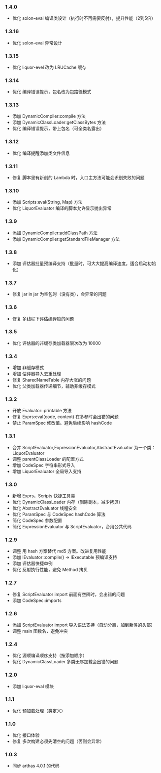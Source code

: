 ### 1.4.0
* 优化 solon-eval 编译类设计（执行时不再需要反射），提升性能（2到5倍） 

### 1.3.16

* 优化 solon-eval 异常设计

### 1.3.15

* 优化 liquor-evel 改为 LRUCache 缓存 

### 1.3.14

* 优化 编译错误提示，包名改为包路径模式

### 1.3.13

* 添加 DynamicCompiler:compile 方法
* 添加 DynamicClassLoader:getClassBytes 方法
* 优化 编译错误提示，带上包名（可全类名露出）

### 1.3.12

* 优化 编译提醒添加类文件信息

### 1.3.11

* 修复 脚本里有新创的 Lambda 时，入口主方法可能会识别失败的问题

### 1.3.10

* 添加 Scripts:eval(String, Map) 方法
* 优化 LiquorEvaluator 编译的脚本允许显示抛出异常

### 1.3.9

* 添加 DynamicCompiler:addClassPath 方法
* 添加 DynamicCompiler:getStandardFileManager 方法

### 1.3.8

* 添加 评估器批量预编译支持（批量时，可大大提高编译速度。适合启动初始化）

### 1.3.7

* 修复 jar in jar 为空包时（没有类），会异常的问题

### 1.3.6

* 修复 多线程下评估编译锁的问题

### 1.3.5

* 优化 评估器的非缓存类加载器限次改为 10000

### 1.3.4

* 增加 非缓存模式
* 增加 估评器导入去重处理
* 修复 SharedNameTable 内存大涨的问题
* 优化 父类加载器传递细节，辅助非缓存模式

### 1.3.2

* 开放 Evaluator::printable 方法
* 修复 Exprs:eval(code, context) 在多参时会出错的问题
* 禁止 ParamSpec 修改值。避免后续影响 hashCode

### 1.3.1

* 合并 ScriptEvaluator,ExpressionEvaluator,AbstractEvaluator 为一个类：LiquorEvaluator
* 调整 parentClassLoader 的配置方式
* 增加 CodeSpec 字符串形式导入
* 增加 LiquorEvaluator 全局导入支持

### 1.3.0

* 新增 Exprs，Scripts 快捷工具类
* 优化 DynamicClassLoader 内存（删除副本，减少拷贝）
* 优化 AbstractEvaluator 线程安全
* 优化 ParamSpec 与 CodeSpec hashCode 算法
* 简化 CodeSpec 参数配置
* 简化 ExpressionEvaluator 与 ScriptEvaluator，合用公共代码

### 1.2.9

* 调整 用 hash 方案替代 md5 方案。改进复用性能
* 添加 IEvaluator::compile() -> IExecutable 预编译支持
* 添加 评估器快捷单例
* 优化 反射执行性能，避免 Method 拷贝

### 1.2.7

* 修复 ScriptEvaluator import 前面有空隔时，会出错的问题
* 添加 CodeSpec::imports

### 1.2.6

* 添加 ScriptEvaluator import 导入语法支持（自动分离，加到新类的头部）
* 调整 main 函数名，避免冲突

### 1.2.4

* 优化 源顺编译顺序支持（按添加顺序）
* 优化 DynamicClassLoader 多类无序加载会出错的问题

### 1.2.0

* 添加 liquor-eval 模块

### 1.1.1

* 优化 预加载处理（类定义）

### 1.1.0

* 优化 接口体验
* 修复 多次构建必须先清空的问题（否则会异常）

### 1.0.3

* 同步 arthas 4.0.1 的代码